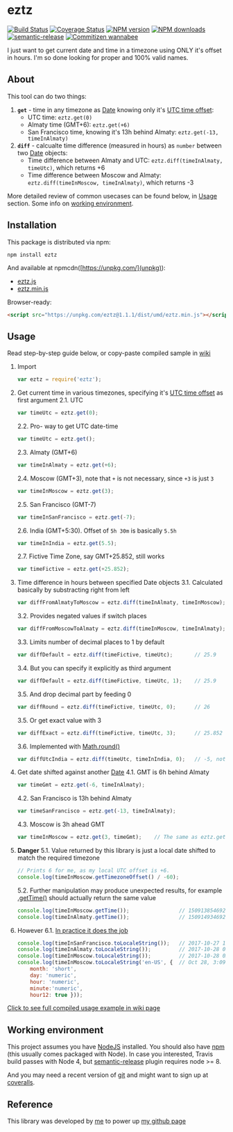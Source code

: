 # eztz

[![Build Status](https://img.shields.io/travis/HungryCosmos/eztz/master.svg?style=flat-square)](https://travis-ci.org/HungryCosmos/eztz)
[![Coverage Status](https://img.shields.io/coveralls/github/HungryCosmos/eztz/master.svg?style=flat-square)](https://coveralls.io/github/HungryCosmos/eztz)
[![NPM version](https://img.shields.io/npm/v/eztz.svg?style=flat-square)](https://www.npmjs.com/package/eztz)
[![NPM downloads](https://img.shields.io/npm/dm/eztz.svg?style=flat-square)](https://www.npmjs.com/package/eztz)
[![semantic-release](https://img.shields.io/badge/%20%20%F0%9F%93%A6%F0%9F%9A%80-semantic--release-e10079.svg)](https://github.com/semantic-release/semantic-release)
[![Commitizen wannabee](https://img.shields.io/badge/commitizen-wannabee-yellowgreen.svg)](http://commitizen.github.io/cz-cli/)

I just want to get current date and time in a timezone using ONLY it's offset in hours.
I'm so done looking for proper and 100% valid names.


## About

This tool can do two things:
1. **`get`** - time in any timezone as [Date](https://developer.mozilla.org/ru/docs/Web/JavaScript/Reference/Global_Objects/Date) knowing only it's [UTC time offset](https://en.wikipedia.org/wiki/List_of_UTC_time_offsets):
   + UTC time: `eztz.get(0)`
   + Almaty time (GMT+6): `eztz.get(+6)`
   + San Francisco time, knowing it's 13h behind Almaty: `eztz.get(-13, timeInAlmaty)`
2. **`diff`** - calcualte time difference (measured in hours) as `number` between two [Date](https://developer.mozilla.org/ru/docs/Web/JavaScript/Reference/Global_Objects/Date) objects:
   + Time difference between Almaty and UTC: `eztz.diff(timeInAlmaty, timeUtc)`, which returns +6
   + Time difference between Moscow and Almaty: `eztz.diff(timeInMoscow, timeInAlmaty)`, which returns -3

More detailed review of common usecases can be found below, in [Usage](#usage) section.
Some info on [working environment](#working-environment).


## Installation

This package is distributed via npm:
```
npm install eztz
```

And available at npmcdn([https://unpkg.com/](unpkg)):
+ [eztz.js](https://unpkg.com/eztz@1.1.1/dist/umd/eztz.min.js)
+ [eztz.min.js](https://unpkg.com/eztz@1.1.1/dist/umd/eztz.min.js)

Browser-ready:
```html
<script src="https://unpkg.com/eztz@1.1.1/dist/umd/eztz.min.js"></script>
```


## Usage

Read step-by-step guide below, or copy-paste compiled sample in [wiki](https://github.com/HungryCosmos/eztz/wiki)
1. Import
    ```javascript
    var eztz = require('eztz');
    ```

2. Get current time in various timezones, specifying it's [UTC time offset](https://en.wikipedia.org/wiki/List_of_UTC_time_offsets) as first argument
   2.1. UTC
    ```javascript
    var timeUtc = eztz.get(0);
    ```
   2.2. Pro- way to get UTC date-time
    ```javascript
    var timeUtc = eztz.get();
    ```
   2.3. Almaty (GMT+6)
    ```javascript
    var timeInAlmaty = eztz.get(+6);
    ```
   2.4. Moscow (GMT+3), note that `+` is not necessary, since `+3` is just `3`
    ```javascript
    var timeInMoscow = eztz.get(3);
    ```
   2.5. San Francisco (GMT-7)
    ```javascript
    var timeInSanFrancisco = eztz.get(-7);
    ```
   2.6. India (GMT+5:30). Offset of `5h 30m` is basically `5.5h`
    ```javascript
    var timeInIndia = eztz.get(5.5);
    ```
   2.7. Fictive Time Zone, say GMT+25.852, still works
    ```javascript
    var timeFictive = eztz.get(+25.852);
    ```

3. Time difference in hours between specified Date objects
   3.1. Calculated basically by substracting right from left
    ```javascript
    var diffFromAlmatyToMoscow = eztz.diff(timeInAlmaty, timeInMoscow);  // +3
    ```
   3.2. Provides negated values if switch places
    ```javascript
    var diffFromMoscowToAlmaty = eztz.diff(timeInMoscow, timeInAlmaty);  // -3
    ```
   3.3. Limits number of decimal places to 1 by default
    ```javascript
    var diffDefault = eztz.diff(timeFictive, timeUtc);       // 25.9
    ```
   3.4. But you can specify it explicitly as third argument
    ```javascript
    var diffDefault = eztz.diff(timeFictive, timeUtc, 1);    // 25.9
    ```
   3.5. And drop decimal part by feeding 0
    ```javascript
    var diffRound = eztz.diff(timeFictive, timeUtc, 0);      // 26
    ```
   3.5. Or get exact value with 3
    ```javascript
    var diffExact = eztz.diff(timeFictive, timeUtc, 3);      // 25.852
    ```
   3.6. Implemented with [Math.round()](https://developer.mozilla.org/ru/docs/Web/JavaScript/Reference/Global_Objects/Math/round)
    ```javascript
    var diffUtcIndia = eztz.diff(timeUtc, timeInIndia, 0);   // -5, not -6
    ```

4. Get date shifted against another [Date](https://developer.mozilla.org/ru/docs/Web/JavaScript/Reference/Global_Objects/Date)
   4.1. GMT is 6h behind Almaty
    ```javascript
    var timeGmt = eztz.get(-6, timeInAlmaty);
    ```
   4.2. San Francisco is 13h behind Almaty
    ```javascript
    var timeSanFrancisco = eztz.get(-13, timeInAlmaty);
    ```
   4.3. Moscow is 3h ahead GMT
    ```javascript
    var timeInMoscow = eztz.get(3, timeGmt);    // The same as eztz.get(3)
    ```

5. **Danger**
   5.1. Value returned by this library is just a local date shifted to match the required timezone
    ```javascript
    // Prints 6 for me, as my local UTC offset is +6.
    console.log(timeInMoscow.getTimezoneOffset() / -60);
    ```
   5.2. Further manipulation may produce unexpected results, for example [.getTime()](https://developer.mozilla.org/en-US/docs/Web/JavaScript/Reference/Global_Objects/Date/getTime) should actually return the same value
    ```javascript
    console.log(timeInMoscow.getTime());                // 1509138546929
    console.log(timeInAlmaty.getTime());                // 1509149346929
    ```
6. However
   6.1. [In practice it does the job](https://stackoverflow.com/a/11964609/8722066)
    ```javascript
    console.log(timeInSanFrancisco.toLocaleString());   // 2017-10-27 17:09:06
    console.log(timeInAlmaty.toLocaleString());         // 2017-10-28 06:09:06
    console.log(timeInMoscow.toLocaleString());         // 2017-10-28 03:09:06
    console.log(timeInMoscow.toLocaleString('en-US', {  // Oct 28, 3:09 AM
        month: 'short',
        day: 'numeric',
        hour: 'numeric',
        minute:'numeric',
        hour12: true }));
    ```

[Click to see full compiled usage example in wiki page](https://github.com/HungryCosmos/eztz/wiki)


## Working environment

This project assumes you have [NodeJS](http://nodejs.org/) installed.
You should also have [npm](https://www.npmjs.com/) (this usually comes packaged with Node).
In case you interested, Travis build passes with Node 4, but [semantic-release](https://github.com/semantic-release/semantic-release) plugin requires node >= 8.

And you may need a recent version of [git](https://git-scm.com/) and might want to sign up at [coveralls](https://coveralls.io).


## Reference
This library was developed by [me](https://twitter.com/HungryCosmos) to power up [my github page](https://hungrycosmos.github.io/)